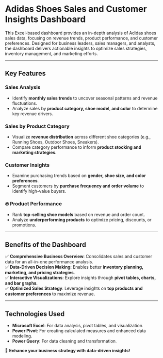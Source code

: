# Adidas Shoes Sales and Customer Insights Dashboard  

This Excel-based dashboard provides an in-depth analysis of Adidas shoes sales data, focusing on revenue trends, product performance, and customer preferences. Designed for business leaders, sales managers, and analysts, the dashboard delivers actionable insights to optimize sales strategies, inventory management, and marketing efforts.  

---

## Key Features  

### **Sales Analysis**  
- Identify **monthly sales trends** to uncover seasonal patterns and revenue fluctuations.  
- Analyze sales by **product category, shoe model, and color** to determine key revenue drivers.  

### **Sales by Product Category**  
- Visualize **revenue distribution** across different shoe categories (e.g., Running Shoes, Outdoor Shoes, Sneakers).  
- Compare category performance to inform **product stocking and marketing strategies**.  

### **Customer Insights**  
- Examine purchasing trends based on **gender, shoe size, and color preferences**.  
- Segment customers by **purchase frequency and order volume** to identify high-value buyers.  

### **🔥 Product Performance**  
- Rank **top-selling shoe models** based on revenue and order count.  
- Analyze **underperforming products** to optimize pricing, discounts, or promotions.  

---

## Benefits of the Dashboard  

✅ **Comprehensive Business Overview**: Consolidates sales and customer data for an all-in-one performance analysis.  
✅ **Data-Driven Decision Making**: Enables better **inventory planning, marketing, and pricing strategies**.  
✅ **Interactive Visualizations**: Explore insights through **pivot tables, charts, and bar graphs**.  
✅ **Optimized Sales Strategy**: Leverage insights on **top products and customer preferences** to maximize revenue.  

---

## Technologies Used  

- **Microsoft Excel**: For data analysis, pivot tables, and visualization.  
- **Power Pivot**: For creating calculated measures and enhanced data modeling.  
- **Power Query**: For data cleaning and transformation.  

🚀 **Enhance your business strategy with data-driven insights!**  

